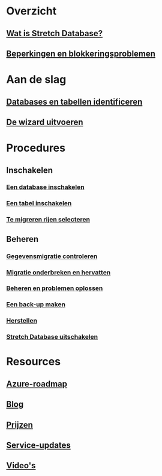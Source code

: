 # Overzicht
## [Wat is Stretch Database?](/sql/sql-server/stretch-database/stretch-database)
## [Beperkingen en blokkeringsproblemen](/sql/sql-server/stretch-database/limitations-for-stretch-database)

# Aan de slag
## [Databases en tabellen identificeren](/sql/sql-server/stretch-database/stretch-database-databases-and-tables-stretch-database-advisor)
## [De wizard uitvoeren](/sql/sql-server/stretch-database/get-started-by-running-the-enable-database-for-stretch-wizard)

# Procedures
## Inschakelen
### [Een database inschakelen](/sql/sql-server/stretch-database/enable-stretch-database-for-a-database)
### [Een tabel inschakelen](/sql/sql-server/stretch-database/enable-stretch-database-for-a-table)
### [Te migreren rijen selecteren](/sql/sql-server/stretch-database/select-rows-to-migrate-by-using-a-filter-function-stretch-database)
## Beheren
### [Gegevensmigratie controleren](/sql/sql-server/stretch-database/monitor-and-troubleshoot-data-migration-stretch-database)
### [Migratie onderbreken en hervatten](/sql/sql-server/stretch-database/pause-and-resume-data-migration-stretch-database)
### [Beheren en problemen oplossen](/sql/sql-server/stretch-database/manage-and-troubleshoot-stretch-database)
### [Een back-up maken](/sql/sql-server/stretch-database/backup-stretch-enabled-databases-stretch-database)
### [Herstellen](/sql/sql-server/stretch-database/restore-stretch-enabled-databases-stretch-database)
### [Stretch Database uitschakelen](/sql/sql-server/stretch-database/disable-stretch-database-and-bring-back-remote-data)

# Resources
## [Azure-roadmap](https://azure.microsoft.com/roadmap/)
## [Blog](https://blogs.technet.microsoft.com/dataplatforminsider/tag/stretch-database/)
## [Prijzen](https://azure.microsoft.com/pricing/details/sql-server-stretch-database/)
## [Service-updates](https://azure.microsoft.com/updates/?product=sql-server-stretch-database)
## [Video's](https://azure.microsoft.com/documentation/videos/index/?services=sql-server-stretch-database)
